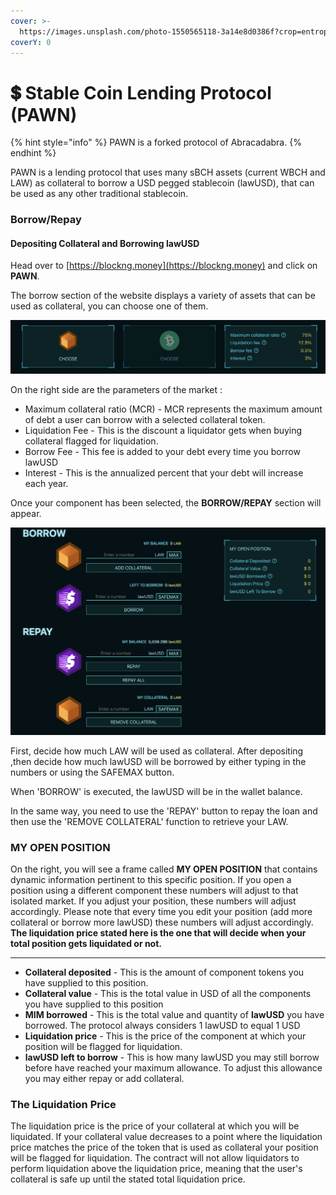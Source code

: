 ```yaml
---
cover: >-
  https://images.unsplash.com/photo-1550565118-3a14e8d0386f?crop=entropy&cs=srgb&fm=jpg&ixid=MnwxOTcwMjR8MHwxfHNlYXJjaHw3fHxkb2xsYXJ8ZW58MHx8fHwxNjUwMDE2NTY5&ixlib=rb-1.2.1&q=85
coverY: 0
---
```


# 💲 Stable Coin Lending Protocol (PAWN)

{% hint style="info" %}
PAWN is a forked protocol of Abracadabra.
{% endhint %}

PAWN is a lending protocol that uses many sBCH assets (current WBCH and LAW) as collateral to borrow a USD pegged stablecoin (lawUSD), that can be used as any other traditional stablecoin.



### Borrow/Repay

#### Depositing Collateral and Borrowing lawUSD

Head over to [https://blockng.money](https://blockng.money) and click on **PAWN**.

The borrow section of the website displays a variety of assets that can be used as collateral, you can choose one of them.

![](../../.gitbook/assets/图片.png)

On the right side are the parameters of the market :&#x20;

* Maximum collateral ratio (MCR) - MCR represents the maximum amount of debt a user can borrow with a selected collateral token.
* Liquidation Fee - This is the discount a liquidator gets when buying collateral flagged for liquidation.
* Borrow Fee - This fee is added to your debt every time you borrow lawUSD
* Interest - This is the annualized percent that your debt will increase each year.

Once your component has been selected, the **BORROW/REPAY** section will appear.

![](<../../.gitbook/assets/图片 (1).png>)

First, decide how much LAW will be used as collateral. After depositing  ,then decide how much lawUSD will be borrowed by either typing in the numbers or using the SAFEMAX button.

When 'BORROW' is executed, the lawUSD will be in the wallet balance.

In the same way, you need to use the 'REPAY' button to repay the loan and then use the 'REMOVE COLLATERAL' function to retrieve your LAW.

### MY OPEN POSITION

On the right, you will see a frame called **MY OPEN POSITION** that contains dynamic information pertinent to this specific position. If you open a position using a different component these numbers will adjust to that isolated market. If you adjust your position, these numbers will adjust accordingly. Please note that every time you edit your position (add more collateral or borrow more lawUSD) these numbers will adjust accordingly. **The liquidation price stated here is the one that will decide when your total position gets liquidated or not.**

****

* **Collateral deposited** - This is the amount of component tokens you have supplied to this position.
* **Collateral value** - This is the total value in USD of all the components you have supplied to this position
* **MIM borrowed** - This is the total value and quantity of **lawUSD** you have borrowed. The protocol always considers 1 lawUSD to equal 1 USD
* **Liquidation price** - This is the price of the component at which your position will be flagged for liquidation.&#x20;
* **lawUSD left to borrow** - This is how many lawUSD you may still borrow before have reached your maximum allowance. To adjust this allowance you may either repay or add collateral.

### **The Liquidation Price**

The liquidation price is the price of your collateral at which you will be liquidated. If your collateral value decreases to a point where the liquidation price matches the price of the token that is used as collateral your position will be flagged for liquidation. The contract will not allow liquidators to perform liquidation above the liquidation price, meaning that the user's collateral is safe up until the stated total liquidation price.



